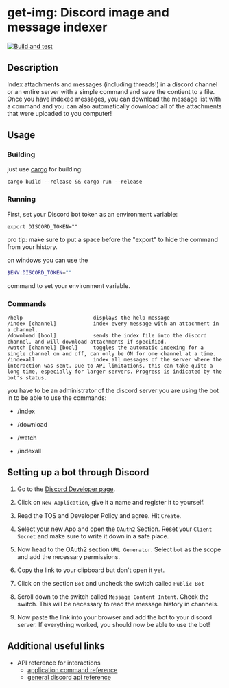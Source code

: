 # get-img: Discord image and message indexer

[![Build and test](https://github.com/ItsGamerik/get-img/actions/workflows/build.yml/badge.svg)](https://github.com/ItsGamerik/get-img/actions/workflows/build.yml)

## Description

Index attachments and messages (including threads!) in a discord channel or an entire server with a simple command and save the contient to a file.
Once you have indexed messages, you can download the message list with a command and you can also automatically download all of the attachments that were uploaded to you computer!

## Usage

### Building

just use [cargo](https://www.rust-lang.org/tools/install) for building:

```shell
cargo build --release && cargo run --release
```

### Running

First, set your Discord bot token as an environment variable:

```shell
export DISCORD_TOKEN=""
```

pro tip: make sure to put a space before the "export" to hide the command from your history.

on windows you can use the

```powershell
$ENV:DISCORD_TOKEN=""
```

command to set your environment variable.

### Commands

```text
/help                       displays the help message
/index [channel]            index every message with an attachment in a channel.
/download [bool]            sends the index file into the discord channel, and will download attachments if specified.
/watch [channel] [bool]     toggles the automatic indexing for a single channel on and off, can only be ON for one channel at a time.
/indexall                   index all messages of the server where the interaction was sent. Due to API limitations, this can take quite a long time, especially for larger servers. Progress is indicated by the bot's status.
```

you have to be an administrator of the discord server you are using the bot in to be able to use the commands:  

- /index

- /download

- /watch

- /indexall

## Setting up a bot through Discord

1. Go to the [Discord Developer page](https://discord.com/developers/applications).

2. Click on `New Application`, give it a name and register it to yourself.

3. Read the TOS and Developer Policy and agree. Hit `Create`.

4. Select your new App and open the `OAuth2` Section. Reset your `Client Secret` and make sure to write it down in a safe place.

5. Now head to the OAuth2 section `URL Generator`. Select `bot` as the scope and add the necessary permissions.

6. Copy the link to your clipboard but don't open it yet.

7. Click on the section `Bot` and uncheck the switch called `Public Bot`

8. Scroll down to the switch called `Message Content Intent`. Check the switch. This will be necessary to read the message history in channels.

9. Now paste the link into your browser and add the bot to your discord server. If everything worked, you should now be able to use the bot!

## Additional useful links

- API reference for interactions
  - [application command reference](https://discord.com/developers/docs/interactions/application-commands)
  - [general discord api reference](https://discord.com/developers/docs/reference)
